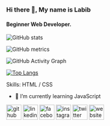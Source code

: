 ### Hi there 👋, My name is Labib
#### Beginner Web Developer.
![GitHub stats](https://github-readme-stats.vercel.app/api?username=developerlabib&show_icons=true&count_private=true)

![GitHub metrics](https://metrics.lecoq.io/developerlabib) 

![GitHub Activity Graph](https://activity-graph.herokuapp.com/graph?username=developerlabib) 

[![Top Langs](https://github-readme-stats.vercel.app/api/top-langs/?username=developerlabib)](https://github.com/anuraghazra/github-readme-stats)

   

 

Skills: HTML / CSS

- 🌱 I’m currently learning JavaScript 


[<img src='https://cdn.jsdelivr.net/npm/simple-icons@3.0.1/icons/github.svg' alt='github' height='40'>](https://github.com/developerlabib)  [<img src='https://cdn.jsdelivr.net/npm/simple-icons@3.0.1/icons/linkedin.svg' alt='linkedin' height='40'>](https://www.linkedin.com/in/labib-hasan/)  [<img src='https://cdn.jsdelivr.net/npm/simple-icons@3.0.1/icons/facebook.svg' alt='facebook' height='40'>](https://www.facebook.com/labibthebest)  [<img src='https://cdn.jsdelivr.net/npm/simple-icons@3.0.1/icons/instagram.svg' alt='instagram' height='40'>](https://www.instagram.com/labibhasantasin/)  [<img src='https://cdn.jsdelivr.net/npm/simple-icons@3.0.1/icons/twitter.svg' alt='twitter' height='40'>](https://twitter.com/MdLabibHasan17)  [<img src='https://cdn.jsdelivr.net/npm/simple-icons@3.0.1/icons/icloud.svg' alt='website' height='40'>](https://labib-official.web.app/)  



 


